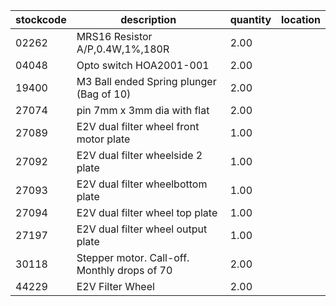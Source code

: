 |stockcode|description|quantity|location|
|---------|-----------|--------|--------|
|02262|MRS16 Resistor A/P,0.4W,1%,180R|2.00||
|04048|Opto switch  HOA2001-001|2.00||
|19400|M3 Ball ended Spring plunger (Bag of 10)|2.00||
|27074|pin 7mm x 3mm dia with flat|2.00||
|27089|E2V dual filter wheel front motor plate|1.00||
|27092|E2V dual filter wheelside 2 plate|1.00||
|27093|E2V dual filter wheelbottom plate|1.00||
|27094|E2V dual filter wheel top plate|1.00||
|27197|E2V dual filter wheel output plate|1.00||
|30118|Stepper motor.  Call-off.  Monthly drops of 70|2.00||
|44229|E2V Filter Wheel|2.00||
